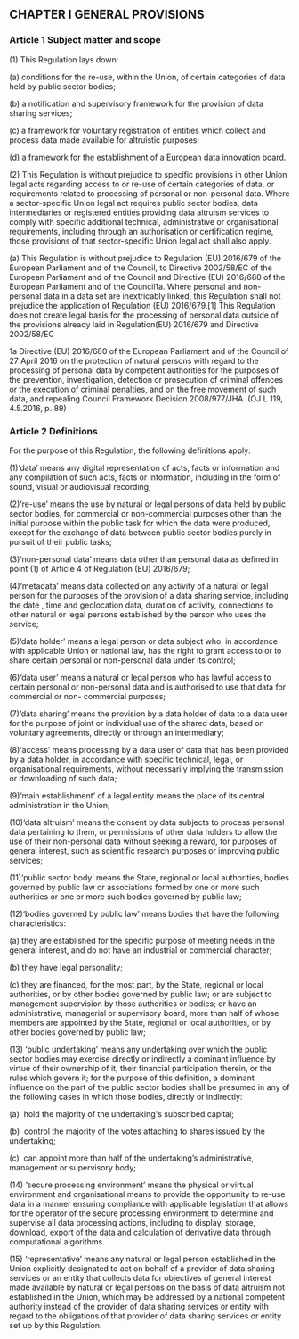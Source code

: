 ## CHAPTER I GENERAL PROVISIONS

### Article 1 Subject matter and scope

(1) This Regulation lays down:

(a) conditions for the re-use, within the Union, of certain categories of data held by public sector bodies;

(b) a notification and supervisory framework for the provision of data sharing services;

(c) a framework for voluntary registration of entities which collect and process data made available for altruistic purposes;

(d) a framework for the establishment of a European data innovation board.

(2) This Regulation is without prejudice to specific provisions in other Union legal acts regarding access to or re-use of certain categories of data, or requirements related to processing of personal or non-personal data. Where a sector-specific Union legal act requires public sector bodies, data intermediaries or registered entities providing data altruism services to comply with specific additional technical, administrative or organisational requirements, including through an authorisation or certification regime, those provisions of that sector-specific Union legal act shall also apply.

(a) This Regulation is without prejudice to Regulation (EU) 2016/679 of the European Parliament and of the Council, to Directive 2002/58/EC of the European Parliament and of the Council and Directive (EU) 2016/680 of the European Parliament and of the Council1a. Where personal and non-personal data in a data set are inextricably linked, this Regulation shall not prejudice the application of Regulation (EU) 2016/679.[1] This Regulation does not create legal basis for the processing of personal data outside of the provisions already laid in Regulation(EU) 2016/679 and Directive 2002/58/EC

1a Directive (EU) 2016/680 of the European Parliament and of the Council of 27 April 2016 on the protection of natural persons with regard to the processing of personal data by competent authorities for the purposes of the prevention, investigation, detection or prosecution of criminal offences or the execution of criminal penalties, and on the free movement of such data, and repealing Council Framework Decision 2008/977/JHA. (OJ L 119, 4.5.2016, p. 89)

### Article 2 Definitions

For the purpose of this Regulation, the following definitions apply:

(1)‘data’ means any digital representation of acts, facts or information and any compilation of such acts, facts or information, including in the form of sound, visual or audiovisual recording;

(2)‘re-use’ means the use by natural or legal persons of data held by public sector bodies, for commercial or non-commercial purposes other than the initial purpose within the public task for which the data were produced, except for the exchange of data between public sector bodies purely in pursuit of their public tasks;

(3)‘non-personal data’ means data other than personal data as defined in point (1) of Article 4 of Regulation (EU) 2016/679;

(4)‘metadata’ means data collected on any activity of a natural or legal person for the purposes of the provision of a data sharing service, including the date , time and geolocation data, duration of activity, connections to other natural or legal persons established by the person who uses the service;

(5)‘data holder’ means a legal person or data subject who, in accordance with applicable Union or national law, has the right to grant access to or to share certain personal or non-personal data under its control;

(6)‘data user’ means a natural or legal person who has lawful access to certain personal or non-personal data and is authorised to use that data for commercial or non- commercial purposes;

(7)‘data sharing’ means the provision by a data holder of data to a data user for the purpose of joint or individual use of the shared data, based on voluntary agreements, directly or through an intermediary;

(8)‘access’ means processing by a data user of data that has been provided by a data holder, in accordance with specific technical, legal, or organisational requirements, without necessarily implying the transmission or downloading of such data;

(9)‘main establishment’ of a legal entity means the place of its central administration in the Union;

(10)‘data altruism’ means the consent by data subjects to process personal data pertaining to them, or permissions of other data holders to allow the use of their non-personal data without seeking a reward, for purposes of general interest, such as scientific research purposes or improving public services;

(11)‘public sector body’ means the State, regional or local authorities, bodies governed by public law or associations formed by one or more such authorities or one or more such bodies governed by public law;

(12)‘bodies governed by public law’ means bodies that have the following characteristics:

(a) they are established for the specific purpose of meeting needs in the general interest, and do not have an industrial or commercial character;

(b) they have legal personality;

(c) they are financed, for the most part, by the State, regional or local authorities, or by other bodies governed by public law; or are subject to management supervision by those authorities or bodies; or have an administrative, managerial or supervisory board, more than half of whose members are appointed by the State, regional or local authorities, or by other bodies governed by public law;

(13) ‘public undertaking’ means any undertaking over which the public sector bodies may exercise directly or indirectly a dominant influence by virtue of their ownership of it, their financial participation therein, or the rules which govern it; for the purpose of this definition, a dominant influence on the part of the public sector bodies shall be presumed in any of the following cases in which those bodies, directly or indirectly:

(a)  hold the majority of the undertaking's subscribed capital;

(b)  control the majority of the votes attaching to shares issued by the undertaking;

(c)  can appoint more than half of the undertaking’s administrative, management or supervisory body;

(14) ‘secure processing environment’ means the physical or virtual environment and organisational means to provide the opportunity to re-use data in a manner ensuring compliance with applicable legislation that allows for the operator of the secure processing environment to determine and supervise all data processing actions, including to display, storage, download, export of the data and calculation of derivative data through computational algorithms.

(15) ‘representative’ means any natural or legal person established in the Union explicitly designated to act on behalf of a provider of data sharing services or an entity that collects data for objectives of general interest made available by natural or legal persons on the basis of data altruism not established in the Union, which may be addressed by a national competent authority instead of the provider of data sharing services or entity with regard to the obligations of that provider of data sharing services or entity set up by this Regulation.
